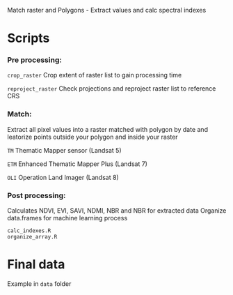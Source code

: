 Match raster and Polygons - Extract values and calc spectral indexes

# Scripts
### Pre processing:

`crop_raster` Crop extent of raster list to gain processing time

`reproject_raster` Check projections and reproject raster list to reference CRS

### Match:

Extract all pixel values into a raster matched with polygon by date
and leatorize points outside your polygon and inside your raster

`TM` Thematic Mapper sensor (Landsat 5)

`ETM` Enhanced Thematic Mapper Plus (Landsat 7)

`OLI` Operation Land Imager (Landsat 8)

### Post processing:

Calculates NDVI, EVI, SAVI, NDMI, NBR and NBR for extracted data
Organize data.frames for machine learning process
```
calc_indexes.R
organize_array.R
```

# Final data

Example in `data` folder
